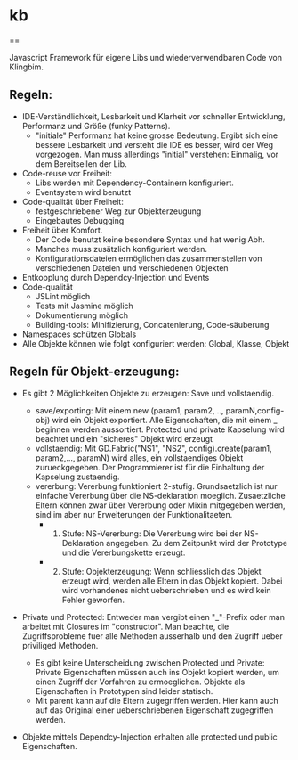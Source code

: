# kb #
==

Javascript Framework für eigene Libs und wiederverwendbaren Code von Klingbim.



Regeln:
---------------------
* IDE-Verständlichkeit, Lesbarkeit und Klarheit vor schneller Entwicklung, Performanz und Größe (funky Patterns).
    * "initiale" Performanz hat keine grosse Bedeutung. Ergibt sich eine bessere Lesbarkeit und versteht die IDE es besser, wird der Weg vorgezogen.
    Man muss allerdings "initial" verstehen: Einmalig, vor dem Bereitsellen der Lib.
* Code-reuse vor Freiheit:
    * Libs werden mit Dependency-Containern konfiguriert.
    * Eventsystem wird benutzt
* Code-qualität über Freiheit:
    * festgeschriebener Weg zur Objekterzeugung
    * Eingebautes Debugging
* Freiheit über Komfort.
    * Der Code benutzt keine besondere Syntax und hat wenig Abh.
    * Manches muss zusätzlich konfiguriert werden.
    * Konfigurationsdateien ermöglichen das zusammenstellen von verschiedenen Dateien und verschiedenen Objekten
* Entkopplung durch Dependcy-Injection und Events
* Code-qualität
    * JSLint möglich
    * Tests mit Jasmine möglich
    * Dokumentierung möglich
    * Building-tools: Minifizierung, Concatenierung, Code-säuberung 
* Namespaces schützen Globals
* Alle Objekte können wie folgt konfiguriert werden: Global, Klasse, Objekt


Regeln für Objekt-erzeugung:
---------------------
* Es gibt 2 Möglichkeiten Objekte zu erzeugen: Save und vollstaendig.
    * save/exporting:
    Mit einem new <NS>(param1, param2, .., paramN,config-obj) wird ein Objekt exportiert.
    Alle Eigenschaften, die mit einem _ beginnen werden aussortiert.
    Protected und private Kapselung wird beachtet und ein "sicheres" Objekt wird erzeugt
    * vollstaendig:
    Mit GD.Fabric("NS1", "NS2", config).create(param1, param2,..., paramN) wird alles, ein 
    vollstaendiges Objekt zurueckgegeben. Der Programmierer ist für die Einhaltung der
    Kapselung zustaendig.
    * vererbung:
    Vererbung funktioniert 2-stufig. Grundsaetzlich ist nur einfache Vererbung über die NS-deklaration moeglich.
    Zusaetzliche Eltern können zwar über Vererbung oder Mixin mitgegeben werden, sind im aber nur
    Erweiterungen der Funktionalitaeten. 
        * 1. Stufe: NS-Vererbung:
        Die Vererbung wird bei der NS-Deklaration angegeben. Zu dem Zeitpunkt wird der Prototype 
        und die Vererbungskette erzeugt.
        * 2. Stufe: Objekterzeugung:
        Wenn schliesslich das Objekt erzeugt wird, werden alle Eltern in das Objekt kopiert.
        Dabei wird vorhandenes nicht ueberschrieben und es wird kein Fehler geworfen.  
* Private und Protected:
Entweder man vergibt einen "_"-Prefix oder man arbeitet mit Closures im "constructor".
Man beachte, die Zugriffsprobleme fuer alle Methoden ausserhalb und den Zugriff ueber priviliged Methoden.
    * Es gibt keine Unterscheidung zwischen Protected und Private:
    Private Eigenschaften müssen auch ins Objekt kopiert werden, um einen Zugriff der Vorfahren zu 
    ermoeglichen. Objekte als Eigenschaften in Prototypen sind leider statisch.
    * Mit parent
    kann auf die Eltern zugegriffen werden. Hier kann auch auf das Original einer ueberschriebenen Eigenschaft
    zugegriffen werden.
    
* Objekte mittels Dependcy-Injection erhalten alle protected und public Eigenschaften.
